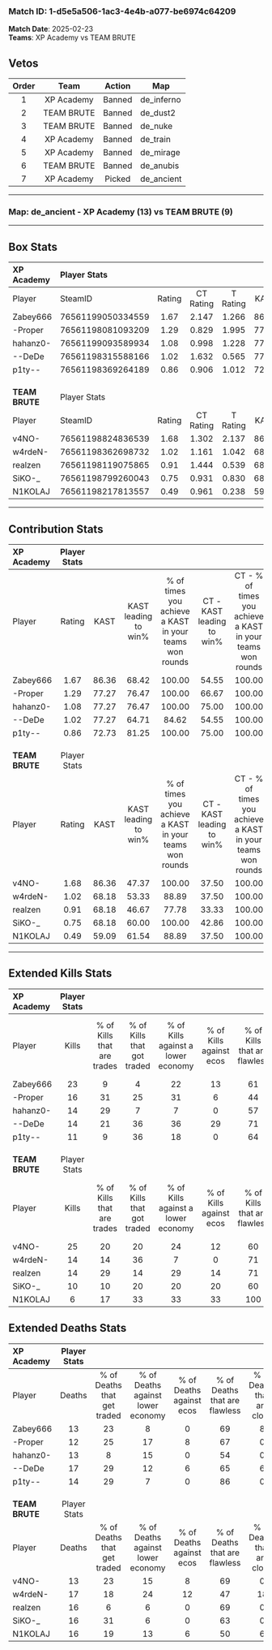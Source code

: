 ### Match ID: 1-d5e5a506-1ac3-4e4b-a077-be6974c64209  
**Match Date**: 2025-02-23  
**Teams**: XP Academy vs TEAM BRUTE  

## Vetos  

| Order | Team | Action | Map |
| :---: | :--: | :----: | --- |
| 1 | XP Academy | Banned | de_inferno |
| 2 | TEAM BRUTE | Banned | de_dust2 |
| 3 | TEAM BRUTE | Banned | de_nuke |
| 4 | XP Academy | Banned | de_train |
| 5 | XP Academy | Banned | de_mirage |
| 6 | TEAM BRUTE | Banned | de_anubis |
| 7 | XP Academy | Picked | de_ancient |

---  

### **Map**: de_ancient - XP Academy (13) vs TEAM BRUTE (9)  
---  

## Box Stats  

| **XP Academy** | Player Stats      |        |           |          |       |       |       |         |        |      |     |
| :- | :- | :-: | :-: | :-: | :-: | :-: | :-: | :-: | :-: | :-: | :-: |
| Player         | SteamID           | Rating | CT Rating | T Rating | KAST  |  ADR  | Kills | Assists | Deaths | K/D  | HS% |
| Zabey666       | 76561199050334559 |  1.67  |   2.147   |  1.266   | 86.36 | 110.1 |  23   |    9    |   13   | 1.77 | 56  |
| -Proper        | 76561198081093209 |  1.29  |   0.829   |  1.995   | 77.27 | 87.9  |  16   |    9    |   12   | 1.33 | 31  |
| hahanz0-       | 76561199093589934 |  1.08  |   0.998   |  1.228   | 77.27 | 59.5  |  14   |    6    |   13   | 1.08 | 50  |
| --DeDe         | 76561198315588166 |  1.02  |   1.632   |  0.565   | 77.27 | 72.9  |  14   |    6    |   17   | 0.82 | 50  |
| p1ty--         | 76561198369264189 |  0.86  |   0.906   |  1.012   | 72.73 | 51.0  |  11   |    2    |   14   | 0.79 | 27  |
|                |                   |        |           |          |       |       |       |         |        |      |     |
|                |                   |        |           |          |       |       |       |         |        |      |     |
|                |                   |        |           |          |       |       |       |         |        |      |     |
| **TEAM BRUTE** | Player Stats      |        |           |          |       |       |       |         |        |      |     |
| Player         | SteamID           | Rating | CT Rating | T Rating | KAST  |  ADR  | Kills | Assists | Deaths | K/D  | HS% |
| v4NO-          | 76561198824836539 |  1.68  |   1.302   |  2.137   | 86.36 | 97.6  |  25   |    3    |   13   | 1.92 | 24  |
| w4rdeN-        | 76561198362698732 |  1.02  |   1.161   |  1.042   | 68.18 | 90.5  |  14   |    8    |   17   | 0.82 | 35  |
| realzen        | 76561198119075865 |  0.91  |   1.444   |  0.539   | 68.18 | 55.3  |  14   |    3    |   16   | 0.88 | 57  |
| SiKO-_         | 76561198799260043 |  0.75  |   0.931   |  0.830   | 68.18 | 52.4  |  10   |    5    |   16   | 0.63 | 30  |
| N1KOLAJ        | 76561198217813557 |  0.49  |   0.961   |  0.238   | 59.09 | 42.2  |   6   |    4    |   16   | 0.38 | 16  |
---  

## Contribution Stats  

| **XP Academy** | Player Stats |       |                      |                                                        |                           |                                                             |                          |                                                            |
| :- | :-: | :-: | :-: | :-: | :-: | :-: | :-: | :-: |
| Player         |    Rating    | KAST  | KAST leading to win% | % of times you achieve a KAST in your teams won rounds | CT - KAST leading to win% | CT - % of times you achieve a KAST in your teams won rounds | T - KAST leading to win% | T - % of times you achieve a KAST in your teams won rounds |
| Zabey666       |     1.67     | 86.36 |        68.42         |                         100.00                         |           54.55           |                           100.00                            |          87.50           |                           100.00                           |
| -Proper        |     1.29     | 77.27 |        76.47         |                         100.00                         |           66.67           |                           100.00                            |          87.50           |                           100.00                           |
| hahanz0-       |     1.08     | 77.27 |        76.47         |                         100.00                         |           75.00           |                           100.00                            |          77.78           |                           100.00                           |
| --DeDe         |     1.02     | 77.27 |        64.71         |                         84.62                          |           54.55           |                           100.00                            |          83.33           |                           71.43                            |
| p1ty--         |     0.86     | 72.73 |        81.25         |                         100.00                         |           75.00           |                           100.00                            |          87.50           |                           100.00                           |
|                |              |       |                      |                                                        |                           |                                                             |                          |                                                            |
|                |              |       |                      |                                                        |                           |                                                             |                          |                                                            |
|                |              |       |                      |                                                        |                           |                                                             |                          |                                                            |
| **TEAM BRUTE** | Player Stats |       |                      |                                                        |                           |                                                             |                          |                                                            |
| Player         |    Rating    | KAST  | KAST leading to win% | % of times you achieve a KAST in your teams won rounds | CT - KAST leading to win% | CT - % of times you achieve a KAST in your teams won rounds | T - KAST leading to win% | T - % of times you achieve a KAST in your teams won rounds |
| v4NO-          |     1.68     | 86.36 |        47.37         |                         100.00                         |           37.50           |                           100.00                            |          54.55           |                           100.00                           |
| w4rdeN-        |     1.02     | 68.18 |        53.33         |                         88.89                          |           37.50           |                           100.00                            |          71.43           |                           83.33                            |
| realzen        |     0.91     | 68.18 |        46.67         |                         77.78                          |           33.33           |                           100.00                            |          66.67           |                           66.67                            |
| SiKO-_         |     0.75     | 68.18 |        60.00         |                         100.00                         |           42.86           |                           100.00                            |          75.00           |                           100.00                           |
| N1KOLAJ        |     0.49     | 59.09 |        61.54         |                         88.89                          |           37.50           |                           100.00                            |          100.00          |                           83.33                            |
---  

## Extended Kills Stats  

| **XP Academy** | Player Stats |                            |                            |                                    |                         |                              |                                 |                                       |                    |           |
| :- | :-: | :-: | :-: | :-: | :-: | :-: | :-: | :-: | :-: | :-: |
| Player         |    Kills     | % of Kills that are trades | % of Kills that got traded | % of Kills against a lower economy | % of Kills against ecos | % of Kills that are flawless | % of Kills that are close duels | % of Kills that are assisted by flash | Pistol Round Kills | AWP Kills |
| Zabey666       |      23      |             9              |             4              |                 22                 |           13            |              61              |                0                |                   4                   |         2          |     0     |
| -Proper        |      16      |             31             |             25             |                 31                 |            6            |              44              |               25                |                  13                   |         0          |     0     |
| hahanz0-       |      14      |             29             |             7              |                 7                  |            0            |              57              |                0                |                   0                   |         1          |     0     |
| --DeDe         |      14      |             21             |             36             |                 36                 |           29            |              71              |                0                |                   7                   |         0          |     0     |
| p1ty--         |      11      |             9              |             36             |                 18                 |            0            |              64              |                0                |                   9                   |         2          |     8     |
|                |              |                            |                            |                                    |                         |                              |                                 |                                       |                    |           |
|                |              |                            |                            |                                    |                         |                              |                                 |                                       |                    |           |
|                |              |                            |                            |                                    |                         |                              |                                 |                                       |                    |           |
| **TEAM BRUTE** | Player Stats |                            |                            |                                    |                         |                              |                                 |                                       |                    |           |
| Player         |    Kills     | % of Kills that are trades | % of Kills that got traded | % of Kills against a lower economy | % of Kills against ecos | % of Kills that are flawless | % of Kills that are close duels | % of Kills that are assisted by flash | Pistol Round Kills | AWP Kills |
| v4NO-          |      25      |             20             |             20             |                 24                 |           12            |              60              |                4                |                   0                   |         3          |     9     |
| w4rdeN-        |      14      |             14             |             36             |                 7                  |            0            |              71              |                7                |                   0                   |         2          |     1     |
| realzen        |      14      |             29             |             14             |                 29                 |           14            |              71              |                0                |                   0                   |         2          |     0     |
| SiKO-_         |      10      |             10             |             20             |                 20                 |           20            |              60              |                0                |                   0                   |         3          |     1     |
| N1KOLAJ        |      6       |             17             |             33             |                 33                 |           33            |             100              |                0                |                   0                   |         0          |     0     |
## Extended Deaths Stats  

| **XP Academy** | Player Stats |                             |                                   |                          |                               |                            |                           |               |
| :- | :-: | :-: | :-: | :-: | :-: | :-: | :-: | :-: |
| Player         |    Deaths    | % of Deaths that get traded | % of Deaths against lower economy | % of Deaths against ecos | % of Deaths that are flawless | % of Deaths that are close | % of Deaths while blinded | Deaths to AWP |
| Zabey666       |      13      |             23              |                 8                 |            0             |              69               |             8              |             0             |       3       |
| -Proper        |      12      |             25              |                17                 |            8             |              67               |             0              |             0             |       2       |
| hahanz0-       |      13      |              8              |                15                 |            0             |              54               |             0              |             0             |       2       |
| --DeDe         |      17      |             29              |                12                 |            6             |              65               |             6              |             0             |       3       |
| p1ty--         |      14      |             29              |                 7                 |            0             |              86               |             0              |             0             |       1       |
|                |              |                             |                                   |                          |                               |                            |                           |               |
|                |              |                             |                                   |                          |                               |                            |                           |               |
|                |              |                             |                                   |                          |                               |                            |                           |               |
| **TEAM BRUTE** | Player Stats |                             |                                   |                          |                               |                            |                           |               |
| Player         |    Deaths    | % of Deaths that get traded | % of Deaths against lower economy | % of Deaths against ecos | % of Deaths that are flawless | % of Deaths that are close | % of Deaths while blinded | Deaths to AWP |
| v4NO-          |      13      |             23              |                15                 |            8             |              69               |             0              |             8             |       1       |
| w4rdeN-        |      17      |             18              |                24                 |            12            |              47               |             18             |             0             |       1       |
| realzen        |      16      |              6              |                 6                 |            0             |              69               |             0              |             6             |       1       |
| SiKO-_         |      16      |             31              |                 6                 |            0             |              63               |             0              |            13             |       3       |
| N1KOLAJ        |      16      |             19              |                13                 |            6             |              50               |             6              |             6             |       2       |

